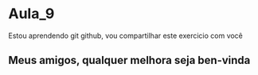 # Aula_9
Estou aprendendo git github, vou compartilhar este exercicio com você

## Meus amigos, qualquer melhora seja ben-vinda
